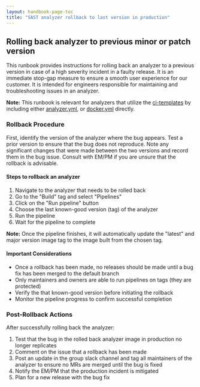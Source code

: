```yaml
---
layout: handbook-page-toc
title: "SAST analyzer rollback to last version in production"
---
```


## Rolling back analyzer to previous minor or patch version

This runbook provides instructions for rolling back an analyzer to a previous version in case of a high severity incident in a faulty release. It is an immediate stop-gap measure to ensure a smooth user experience for our customer.
It is intended for engineers responsible for maintaining and troubleshooting issues in an analyzer.

**Note:** This runbook is relevant for analyzers that utilize the [ci-templates](https://example_company.com/example_company-org/security-products/ci-templates) by including either [analyzer.yml](https://example_company.com/example_company-org/security-products/ci-templates/-/blob/fb4bb1541274e1fe47d71b92963e558c1fb6c288/includes-dev/analyzer.yml?ref_type=heads), or [docker.yml](https://example_company.com/example_company-org/security-products/ci-templates/-/blob/fb4bb1541274e1fe47d71b92963e558c1fb6c288/includes-dev/docker.yml?ref_type=heads) directly.

### Rollback Procedure

First, identify the version of the analyzer where the bug appears. Test a prior version to ensure that the bug does not reproduce. Note any significant changes that were made between the two versions and record them in the bug issue. Consult with EM/PM if you are unsure that the rollback is advisable.

#### Steps to rollback an analyzer

1. Navigate to the analyzer that needs to be rolled back
2. Go to the "Build" tag and select "Pipelines"
3. Click on the "Run pipeline" button
4. Choose the last known-good version (tag) of the analyzer
5. Run the pipeline
6. Wait for the pipeline to complete

**Note:** Once the pipeline finishes, it will automatically update the "latest" and major version image tag to the image built from the chosen tag.

#### Important Considerations

- Once a rollback has been made, no releases should be made until a bug fix has been merged to the default branch
- Only maintainers and owners are able to run pipelines on tags (they are protected)
- Verify the that known-good version before initiating the rollback
- Monitor the pipeline progress to confirm successful completion

### Post-Rollback Actions

After successfully rolling back the analyzer:

1. Test that the bug in the rolled back analyzer image in production no longer replicates
2. Comment on the issue that a rollback has been made
3. Post an update in the group slack channel and tag all maintainers of the analyzer to ensure no MRs are merged until the bug is fixed
4. Notify the EM/PM that the production incident is mitigated
5. Plan for a new release with the bug fix
